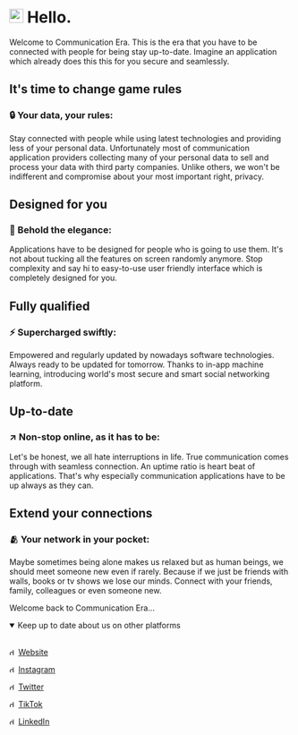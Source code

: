 # <img src="https://user-images.githubusercontent.com/8795682/201856441-d0266915-40f5-4b87-8dc6-ffec607bd7d5.png" alt="drawing" width="25"/> Hello.

Welcome to Communication Era. This is the era that you have to be connected with people for being stay up-to-date. Imagine an application which already does this this for you secure and seamlessly. 

## It's time to change game rules

### 🔒 Your data, your rules:

Stay connected with people while using latest technologies and providing less of your personal data. Unfortunately most of communication application providers collecting many of your personal data to sell and process your data with third party companies. Unlike others, we won't be indifferent and compromise about your most important right, privacy.

## Designed for you

### 👀 Behold the elegance:

Applications have to be designed for people who is going to use them. It's not about tucking all the features on screen randomly anymore. Stop complexity and say hi to easy-to-use user friendly interface which is completely designed for you.

## Fully qualified

### ⚡️ Supercharged swiftly:

Empowered and regularly updated by nowadays software technologies. Always ready to be updated for tomorrow. Thanks to in-app machine learning, introducing world's most secure and smart social networking platform.

## Up-to-date

### ↗️ Non-stop online, as it has to be:

Let's be honest, we all hate interruptions in life. True communication comes through with seamless connection. An uptime ratio is heart beat of applications. That's why especially communication applications have to be up always as they can.

## Extend your connections

### 🫂 Your network in your pocket:

Maybe sometimes being alone makes us relaxed but as human beings, we should meet someone new even if rarely. Because if we just be friends with walls, books or tv shows we lose our minds. Connect with your friends, family, colleagues or even someone new.

Welcome back to Communication Era...

<details open><summary>Keep up to date about us on other platforms</summary>
<br>

<img src="https://user-images.githubusercontent.com/8795682/201856441-d0266915-40f5-4b87-8dc6-ffec607bd7d5.png" alt="drawing" width="12"/> [Website](https://nearily.com)

<img src="https://user-images.githubusercontent.com/8795682/201862444-6ca7551a-8985-4459-b372-c11b40a09557.png" alt="drawing" width="12"/> [Instagram](https://instagram.com/getnearily)

<img src="https://user-images.githubusercontent.com/8795682/201862727-84800ff9-ee88-4e0c-9df4-b0c447e236f5.png" alt="drawing" width="12"/> [Twitter](https://twitter.com/getnearily)

<img src="https://user-images.githubusercontent.com/8795682/201862849-e2bdf582-35e5-4b19-a10d-7bfd66346981.png" alt="drawing" width="12"/> [TikTok](https://tiktok.com/@getnearily)

<img src="https://user-images.githubusercontent.com/8795682/201863039-99b214b8-f3f4-409d-ad6f-bc743f46efcb.png" alt="drawing" width="12"/> [LinkedIn](https://linkedin.com/company/nearily)

</details>
